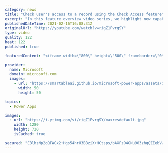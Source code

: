 ```yaml
---
category: news
title: "Check user's access to a record using the Check Access feature"
excerpt: "In this feature overview video series, we highlight new capabilities included in the latest update to Microsoft Power Apps.  This featured product update to Power Apps highlights check access, a new record level security feature admins can use to check and assign security roles.  Get the most out of"
publishedDateTime: 2021-02-16T16:08:31Z
originalUrl: "https://youtube.com/watch?v=rigZ1FvrgSY"
type: video
quality: 122
heat: 122
published: true

featuredContent: "<iframe width=\"800\" height=\"500\" frameborder=\"0\" src=\"https://www.youtube.com/embed/rigZ1FvrgSY\" allow=\"accelerometer; autoplay; encrypted-media; gyroscope; picture-in-picture\" allowfullscreen></iframe>"

provider:
  name: Microsoft
  domain: microsoft.com
  images:
    - url: "https://smartableai.github.io/microsoft-power-apps/assets/images/organizations/microsoft.com-50x50.jpg"
      width: 50
      height: 50

topics:
  - Power Apps

images:
  - url: "https://i.ytimg.com/vi/rigZ1FvrgSY/maxresdefault.jpg"
    width: 1280
    height: 720
    isCached: true

secured: "EBlhzNp2oQFWGx2+Hgs54hrU3BBziX+HCtsps/bAXFzO4GNu903zhqQZEebVwaDeIr5ydfqiXVJ8AboUGLoZOp4DfnswmSwQshC2+tarUHhhUGGsPjzYa1veNJ2OM0Z3Vfs0o8Hmmp/PXe/MbL44b6UJJs1SfTimog8Ra8dpUgP8G/T1Cv7kOdjw0SUvLT8tfmlLppsbsRWKkxnIEB3OQVMt3pMTi+eSJ5/dCCXfYfG4MPOWi5kODY1W1QdFyt01y1XTZKnFaXg+5HSShpMPr0UNGqK0r0o8y2V43rgyYErBG3FIVmO0Bx64d2CTcMi4gGRNa1zYcjWKoXBPODVHCVOFj0wsTS2+9GYgEzZrcGd7R609s4W4GfOjEUOmoHeklpxjMWRJmIeFdxADROZRkm23DP/6gK9qJmmKoaWL3wOfFmY01YeEbyrAPhmduKAu;Loo8V4874uymUQufMT+yzQ=="
---
```


